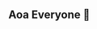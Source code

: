 ## Aoa Everyone 👋

<!--
**shayan-mir002/shayan-mir002** is a ✨ _special_ ✨ repository because its `README.md` (this file) appears on your GitHub profile.


